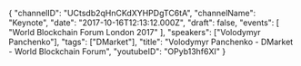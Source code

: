 {
    "channelID": "UCtsdb2qHnCKdXYHPDgTC6tA",
    "channelName": "Keynote",
    "date": "2017-10-16T12:13:12.000Z",
    "draft": false,
    "events": [
        "World Blockchain Forum London 2017"
    ],
    "speakers": ["Volodymyr Panchenko"],
    "tags": ["DMarket"],
    "title": "Volodymyr Panchenko - DMarket - World Blockchain Forum",
    "youtubeID": "OPyb13hf6XI"
}
